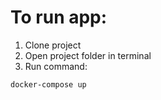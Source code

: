 # To run app:
1. Clone project
2. Open project folder in terminal
3. Run command: 
```
docker-compose up
```
